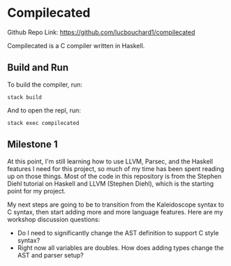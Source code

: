 # Compilecated

Github Repo Link: https://github.com/lucbouchard1/compilecated

Compilecated is a C compiler written in Haskell.

## Build and Run

To build the compiler, run:

```
stack build
```

And to open the repl, run:

```
stack exec compilecated
```


## Milestone 1

At this point, I'm still learning how to use LLVM, Parsec, and the Haskell features I need for this project, so much of my time has been spent reading up on those things. Most of the code in this repository is from the Stephen Diehl tutorial on Haskell and LLVM (Stephen Diehl), which is the starting point for my project.

My next steps are going to be to transition from the Kaleidoscope syntax to C syntax, then start adding more and more language features. Here are my workshop discussion questions:

- Do I need to significantly change the AST definition to support C style syntax?
- Right now all variables are doubles. How does adding types change the AST and parser setup?
